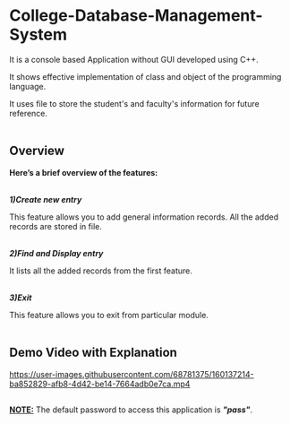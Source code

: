 # College-Database-Management-System

It is a console based Application without GUI developed using C++.

It shows effective implementation of class and object of the programming language.

It uses file to store the student's and faculty's information for future reference.<br /><br />

## Overview

**Here’s a brief overview of the features:**<br /><br />

**_1)Create new entry_**

This feature allows you to add general information records. All the added records are stored in file.<br /><br />

**_2)Find and Display entry_**

It lists all the added records from the first feature.<br /><br />

**_3)Exit_**

This feature allows you to exit from particular module.<br /><br />

## Demo Video with Explanation

https://user-images.githubusercontent.com/68781375/160137214-ba852829-afb8-4d42-be14-7664adb0e7ca.mp4

##

<ins>**NOTE:**</ins> The default password to access this application is _**"pass"**_.
